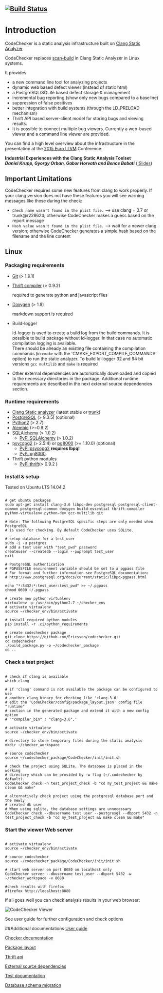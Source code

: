 
[![Build Status](https://travis-ci.org/Ericsson/codechecker.svg?branch=master)](https://travis-ci.org/Ericsson/codechecker)
-----
# Introduction
CodeChecker is a static analysis infrastructure built on [Clang Static Analyzer](http://clang-analyzer.llvm.org/).  

CodeChecker replaces [scan-build](http://clang-analyzer.llvm.org/scan-build.html) in Clang Static Analyzer in Linux systems.

It provides
 * a new command line tool for analyzing projects
 * dynamic web based defect viewer (instead of static html)
 * a PostgreSQL/SQLite based defect storage & management
 * incremental bug reporting (show only new bugs compared to a baseline)
 * suppression of false positives
 * better integration with build systems (through the LD_PRELOAD mechanism)
 * Thrift API based server-client model for storing bugs and viewing results.
 * It is possible to connect multiple bug viewers. Currently a web-based viewer and a command line viewer are provided.

You can find a high level overview about the infrastructure in the presentation
at the [2015 Euro LLVM](http://llvm.org/devmtg/2015-04/) Conference:

__Industrial Experiences with the Clang Static Analysis Toolset  
_Daniel Krupp, Gyorgy Orban, Gabor Horvath and Bence Babati___ ([ Slides](http://llvm.org/devmtg/2015-04/slides/Clang_static_analysis_toolset_final.pdf))

## Important Limitations
CodeChecker requires some new features from clang to work properly.
If your clang version does not have these features you will see warning messages like these during the check:


  * `Check name wasn't found in the plist file.` --> use clang = 3.7 or trunk@r228624; otherwise CodeChecker makes a guess based on the report message
  * `Hash value wasn't found in the plist file.` --> wait for a newer clang version; otherwise CodeChecker generates a simple hash based on the filename and the line content

## Linux
### Packaging requirements
  *  [Git](https://git-scm.com/) (> 1.9.1)  
  *  [Thrift compiler](https://thrift.apache.org/) (> 0.9.2)  

        required to generate python and javascript files
  *  [Doxygen](http://www.stack.nl/~dimitri/doxygen/) (> 1.8)  

     markdown support is required  
  *  Build-logger

     ld-logger is used to create a build log from the build commands.
     It is possible to build package without ld-logger.
     In that case no automatic compilation logging is available.  
     There should be already an existing file containing the compilation commands (in `cmake` with the 'CMAKE_EXPORT_COMPILE_COMMANDS' option) to run the static analyzer.
     To build ld-logger 32 and 64 bit versions `gcc multilib` and `make`
     is required

  * Other external dependencies are automatically downloaded and
    copied to the necessary directories in the package.
    Additional runtime requirements are described in the next external source
    dependencies section.

### Runtime requirements
  *  [Clang Static analyzer](http://clang-analyzer.llvm.org/) (latest stable or [trunk](http://clang.llvm.org/get_started.html))
  *  [PostgreSQL](http://www.postgresql.org/ "PostgreSQL") (> 9.3.5) (optional)
  *  [Python2](https://www.python.org/) (> 2.7)
  *  [Alembic](https://pypi.python.org/pypi/alembic) (>=0.8.2)
  *  [SQLAlchemy](http://www.sqlalchemy.org/) (> 1.0.2)
     - [PyPi SQLAlchemy](https://pypi.python.org/pypi/SQLAlchemy) (> 1.0.2)
  *  [psycopg2](http://initd.org/psycopg/ "psycopg2") (> 2.5.4) or [pg8000](https://github.com/mfenniak/pg8000 "pg8000") (>= 1.10.0) (optional)
     - [PyPi psycopg2](https://pypi.python.org/pypi/psycopg2/2.6.1) __requires lbpq!__
     - [PyPi pg8000](https://pypi.python.org/pypi/pg8000)
  * Thrift python modules
     +  [PyPi thrift](https://pypi.python.org/pypi/thrift/0.9.2)(> 0.9.2 )

### Install & setup
Tested on Ubuntu LTS 14.04.2
~~~~~~{.sh}

# get ubuntu packages
sudo apt-get install clang-3.6 libpq-dev postgresql postgresql-client-common postgresql-common doxygen build-essential thrift-compiler python-virtualenv python-dev gcc-multilib git

# Note: The following PostgreSQL specific steps are only needed when PostgreSQL
# is used for checking. By default CodeChecker uses SQLite.

# setup database for a test_user
sudo -i -u postgres
# add a test user with "test_pwd" password
createuser --createdb --login --pwprompt test_user
exit

# PostgreSQL authentication
# PGPASSFILE environment variable should be set to a pgpass file
# For format and further information see PostgreSQL documentation:
# http://www.postgresql.org/docs/current/static/libpq-pgpass.html

echo "*:5432:*:test_user:test_pwd" >> ~/.pgpass
chmod 0600 ~/.pgpass

# create new python virtualenv
virtualenv -p /usr/bin/python2.7 ~/checker_env
# activate virtualenv
source ~/checker_env/bin/activate

# install required python modules
pip install -r .ci/python_requirements

# create codechecker package
git clone https://github.com/Ericsson/codechecker.git
cd codechecker
./build_package.py -o ~/codechecker_package
cd ..
~~~~~~


### Check a test project
~~~~~~{.sh}

# check if clang is available
which clang

# if 'clang' command is not available the package can be configured to use
# another clang binary for checking like 'clang-3.6'
# edit the 'CodeChecker/config/package_layout.json' config file "runtime"
# section in the generated package and extend it with a new config option
# '"compiler_bin" : "clang-3.6",'

# activate virtualenv
source ~/checker_env/bin/activate

# directory to store temporary files during the static analysis
mkdir ~/checker_workspace

# source codechecker
source ~/codechecker_package/CodeChecker/init/init.sh

# check the project using SQLite. The database is placed in the working
# directory which can be provided by -w flag (~/.codechecker by default).
CodeChecker check -n test_project_check -b "cd my_test_project && make clean && make"

# alternatively check project using the postgresql database port and the newly
# created db user
# When using sqlite, the database settings are unnecessary
CodeChecker check --dbusername test_user --postgresql --dbport 5432 -n test_project_check -b "cd my_test_project && make clean && make"

~~~~~~

### Start the viewer Web server
~~~~~~{.sh}

# activate virtualenv
source ~/checker_env/bin/activate

# source codechecker
source ~/codechecker_package/CodeChecker/init/init.sh

# start web server on port 8080 on localhost only
CodeChecker server --dbusername test_user --dbport 5432 -w ~/checker_workspace -v 8080

#check results with firefox
#firefox http://localhost:8080

~~~~~~
If all goes well you can check analysis results in your web browser:

![CodeChecker Viewer](https://raw.githubusercontent.com/Ericsson/codechecker/master/docs/images/viewer.png)

See user guide for further configuration and check options

##Additional documentations
[User guide](docs/user_guide.md)

[Checker documentation](docs/checker_docs.md)

[Package layout](docs/package_layout.md)

[Thrift api](thrift_api/thrift_api.md)

[External source dependencies](docs/deps.md)

[Test documentation](tests/package_test.md)

[Database schema migration](docs/db_schema_guide.md)

